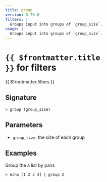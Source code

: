 ```yaml
---
title: group
version: 0.70.0
filters: |
  Groups input into groups of `group_size`.
usage: |
  Groups input into groups of `group_size`.
---
```


# <code>{{ $frontmatter.title }}</code> for filters

<div class='command-title'>{{ $frontmatter.filters }}</div>

## Signature

```> group (group_size)```

## Parameters

 -  `group_size`: the size of each group

## Examples

Group the a list by pairs
```shell
> echo [1 2 3 4] | group 2
```
